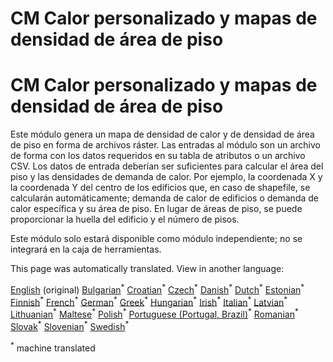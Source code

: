 <h1> <a class="anchor" id="cm-customized-heat-and-floor-area-density-maps" href="#cm-customized-heat-and-floor-area-density-maps"><i class="fa fa-link"></i></a> CM Calor personalizado y mapas de densidad de área de piso </h1><h1> <a class="anchor" id="cm-customized-heat-and-floor-area-density-maps" href="#cm-customized-heat-and-floor-area-density-maps"><i class="fa fa-link"></i></a> CM Calor personalizado y mapas de densidad de área de piso </h1><p> Este módulo genera un mapa de densidad de calor y de densidad de área de piso en forma de archivos ráster. Las entradas al módulo son un archivo de forma con los datos requeridos en su tabla de atributos o un archivo CSV. Los datos de entrada deberían ser suficientes para calcular el área del piso y las densidades de demanda de calor. Por ejemplo, la coordenada X y la coordenada Y del centro de los edificios que, en caso de shapefile, se calcularán automáticamente; demanda de calor de edificios o demanda de calor específica y su área de piso. En lugar de áreas de piso, se puede proporcionar la huella del edificio y el número de pisos. </p><p> Este módulo solo estará disponible como módulo independiente; no se integrará en la caja de herramientas. </p>
<!--- THIS IS A SUPER UNIQUE IDENTIFIER -->

This page was automatically translated. View in another language:

[English](../en/CM-Customized-heat-and-floor-area-density-maps) (original) [Bulgarian](../bg/CM-Customized-heat-and-floor-area-density-maps)<sup>\*</sup> [Croatian](../hr/CM-Customized-heat-and-floor-area-density-maps)<sup>\*</sup> [Czech](../cs/CM-Customized-heat-and-floor-area-density-maps)<sup>\*</sup> [Danish](../da/CM-Customized-heat-and-floor-area-density-maps)<sup>\*</sup> [Dutch](../nl/CM-Customized-heat-and-floor-area-density-maps)<sup>\*</sup> [Estonian](../et/CM-Customized-heat-and-floor-area-density-maps)<sup>\*</sup> [Finnish](../fi/CM-Customized-heat-and-floor-area-density-maps)<sup>\*</sup> [French](../fr/CM-Customized-heat-and-floor-area-density-maps)<sup>\*</sup> [German](../de/CM-Customized-heat-and-floor-area-density-maps)<sup>\*</sup> [Greek](../el/CM-Customized-heat-and-floor-area-density-maps)<sup>\*</sup> [Hungarian](../hu/CM-Customized-heat-and-floor-area-density-maps)<sup>\*</sup> [Irish](../ga/CM-Customized-heat-and-floor-area-density-maps)<sup>\*</sup> [Italian](../it/CM-Customized-heat-and-floor-area-density-maps)<sup>\*</sup> [Latvian](../lv/CM-Customized-heat-and-floor-area-density-maps)<sup>\*</sup> [Lithuanian](../lt/CM-Customized-heat-and-floor-area-density-maps)<sup>\*</sup> [Maltese](../mt/CM-Customized-heat-and-floor-area-density-maps)<sup>\*</sup> [Polish](../pl/CM-Customized-heat-and-floor-area-density-maps)<sup>\*</sup> [Portuguese (Portugal, Brazil)](../pt/CM-Customized-heat-and-floor-area-density-maps)<sup>\*</sup> [Romanian](../ro/CM-Customized-heat-and-floor-area-density-maps)<sup>\*</sup> [Slovak](../sk/CM-Customized-heat-and-floor-area-density-maps)<sup>\*</sup> [Slovenian](../sl/CM-Customized-heat-and-floor-area-density-maps)<sup>\*</sup>  [Swedish](../sv/CM-Customized-heat-and-floor-area-density-maps)<sup>\*</sup> 

<sup>\*</sup> machine translated
